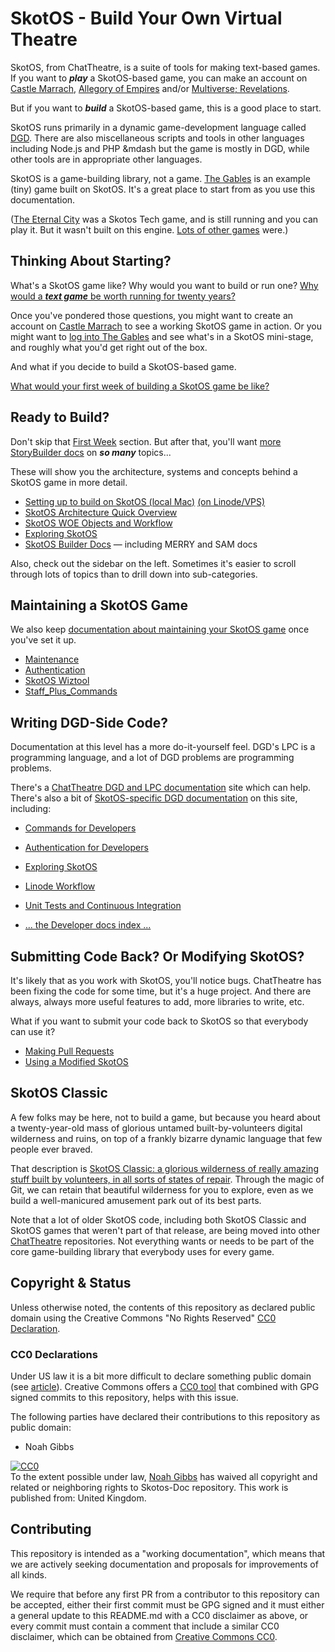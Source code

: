 # SkotOS - Build Your Own Virtual Theatre

SkotOS, from ChatTheatre, is a suite of tools for making text-based games. If you want to ***play*** a SkotOS-based game, you can make an account on [Castle Marrach](https://www.marrach.com/), [Allegory of Empires](https://allegoryofempires.com/) and/or [Multiverse; Revelations](https://home.multirev.net/).

But if you want to ***build*** a SkotOS-based game, this is a good place to start.

SkotOS runs primarily in a dynamic game-development language called [DGD](http://www.dworkin.nl/dgd/). There are also miscellaneous scripts and tools in other languages including Node.js and PHP &mdash but the game is mostly in DGD, while other tools are in appropriate other languages.

SkotOS is a game-building library, not a game. [The Gables](https://github.com/ChatTheatre/gables_game) is an example (tiny) game built on SkotOS. It's a great place to start from as you use this documentation.

([The Eternal City](https://www.eternalcitygame.com/) was a Skotos Tech game, and is still running and you can play it. But it wasn't built on this engine. [Lots of other games](./Games.md) were.)

## Thinking About Starting?

What's a SkotOS game like? Why would you want to build or run one? [Why would a ***text game*** be worth running for twenty years?](Basics/Why_Text.md)

Once you've pondered those questions, you might want to create an account on [Castle Marrach](https://www.marrach.com/) to see a working SkotOS game in action. Or you might want to [log into The Gables](Basics/Prod_Gables.md) and see what's in a SkotOS mini-stage, and roughly what you'd get right out of the box.

And what if you decide to build a SkotOS-based game.

[What would your first week of building a SkotOS game be like?](FirstWeek/index.md)

## Ready to Build?

Don't skip that [First Week](FirstWeek/index.md) section. But after that, you'll want [more StoryBuilder docs](Story_Builder/index.md) on ***so many*** topics...

These will show you the architecture, systems and concepts behind a SkotOS game in more detail.

* [Setting up to build on SkotOS (local Mac)](./setup.md) [(on Linode/VPS)](./setup_vps.md)
* [SkotOS Architecture Quick Overview](./architecture.md)
* [SkotOS WOE Objects and Workflow](Story_Builder/woe_workflow.md)
* [Exploring SkotOS](./Developer/Exploring_SkotOS.md)
* [SkotOS Builder Docs](./Story_Builder/index.md) &mdash; including MERRY and SAM docs

Also, check out the sidebar on the left. Sometimes it's easier to scroll through lots of topics than to drill down into sub-categories.

## Maintaining a SkotOS Game

We also keep [documentation about maintaining your SkotOS game](./Maintainer/) once you've set it up.

* [Maintenance](Maintainer/Maintenance.md)
* [Authentication](Maintainer/Authentication.md)
* [SkotOS Wiztool](Developer/SkotOS_Wiztool.md)
* [Staff_Plus_Commands](Story_Builder/Staff_Plus_Commands.md)

## Writing DGD-Side Code?

Documentation at this level has a more do-it-yourself feel. DGD's LPC is a programming language, and a lot of DGD problems are programming problems.

There's a [ChatTheatre DGD and LPC documentation](https://chattheatre.github.io/lpc-doc/) site which can help. There's also a bit of [SkotOS-specific DGD documentation](Developer/index.md) on this site, including:

* [Commands for Developers](Developer/CommandsForDevelopers.md)
* [Authentication for Developers](Developer/DevAuthentication.md)
* [Exploring SkotOS](Developer/Exploring_SkotOS.md)
* [Linode Workflow](Developer/Linode_Workflow.md)
* [Unit Tests and Continuous Integration](Developer/UnitTests.md)

* [... the Developer docs index ...](Developer/index.md)

## Submitting Code Back? Or Modifying SkotOS?

It's likely that as you work with SkotOS, you'll notice bugs. ChatTheatre has been fixing the code for some time, but it's a huge project. And there are always, always more useful features to add, more libraries to write, etc.

What if you want to submit your code back to SkotOS so that everybody can use it?

* [Making Pull Requests](OSS/PullRequests.md)
* [Using a Modified SkotOS](OSS/ModifiedSkotOS.md)

## SkotOS Classic

A few folks may be here, not to build a game, but because you heard about a twenty-year-old mass of glorious untamed built-by-volunteers digital wilderness and ruins, on top of a frankly bizarre dynamic language that few people ever braved.

That description is [SkotOS Classic: a glorious wilderness of really amazing stuff built by volunteers, in all sorts of states of repair](./SkotOS_Classic.md). Through the magic of Git, we can retain that beautiful wilderness for you to explore, even as we build a well-manicured amusement park out of its best parts.

Note that a lot of older SkotOS code, including both SkotOS Classic and SkotOS games that weren't part of that release, are being moved into other [ChatTheatre](https://github.com/ChatTheatre) repositories. Not everything wants or needs to be part of the core game-building library that everybody uses for every game.

## Copyright & Status

Unless otherwise noted, the contents of this repository as declared public domain using the Creative Commons "No Rights Reserved" [CC0 Declaration](https://creativecommons.org/share-your-work/public-domain/cc0/).

### CC0 Declarations

Under US law it is a bit more difficult to declare something public domain (see [article](https://www.techdirt.com/articles/20150123/15564629797/why-we-still-cant-really-put-anything-public-domain-why-that-needs-to-change.shtml)). Creative Commons offers a [CC0 tool](https://creativecommons.org/choose/zero/) that combined with GPG signed commits to this repository, helps with this issue.

The following parties have declared their contributions to this repository as public domain:

* Noah Gibbs

<p xmlns:dct="http://purl.org/dc/terms/" xmlns:vcard="http://www.w3.org/2001/vcard-rdf/3.0#">
  <a rel="license"
     href="http://creativecommons.org/publicdomain/zero/1.0/">
    <img src="http://i.creativecommons.org/p/zero/1.0/88x31.png" style="border-style: none;" alt="CC0" />
  </a>
  <br />
  To the extent possible under law,
  <a rel="dct:publisher"
     href="https://codefol.io">
    <span property="dct:title">Noah Gibbs</span></a>
  has waived all copyright and related or neighboring rights to
  <span property="dct:title">Skotos-Doc repository</span>.
This work is published from:
<span property="vcard:Country" datatype="dct:ISO3166"
      content="UK" about="https://github.com/ChatTheatre/eOS-Doc">
  United Kingdom</span>.
</p>

## Contributing

This repository is intended as a "working documentation", which means that we are actively seeking documentation and proposals for improvements of all kinds.

We require that before any first PR from a contributor to this repository can be accepted, either their first commit must be GPG signed and it must either a general update to this README.md with a CC0 disclaimer as above, or every commit must contain a comment that include a similar CC0 disclaimer, which can be obtained from [Creative Commons CC0](https://creativecommons.org/choose/zero/).

